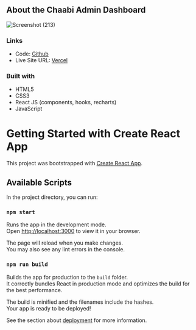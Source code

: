 ## About the Chaabi Admin Dashboard


![Screenshot (213)](https://github.com/kartikp962/chaabi-assignment/assets/114161683/cdcee723-fa9b-4921-a321-88dbaed50d93)



### Links

- Code: [Github](https://github.com/kartikp962/chaabi-assignment.git)
- Live Site URL: [Vercel](https://chaabi-assignment-theta.vercel.app/)


### Built with

- HTML5
- CSS3
- React JS (components, hooks, recharts)
- JavaScript


# Getting Started with Create React App

This project was bootstrapped with [Create React App](https://github.com/facebook/create-react-app).

## Available Scripts

In the project directory, you can run:

### `npm start`

Runs the app in the development mode.\
Open [http://localhost:3000](http://localhost:3000) to view it in your browser.

The page will reload when you make changes.\
You may also see any lint errors in the console.

### `npm run build`

Builds the app for production to the `build` folder.\
It correctly bundles React in production mode and optimizes the build for the best performance.

The build is minified and the filenames include the hashes.\
Your app is ready to be deployed!

See the section about [deployment](https://facebook.github.io/create-react-app/docs/deployment) for more information.
